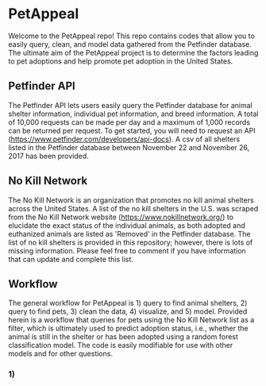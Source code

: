 # PetAppeal

Welcome to the PetAppeal repo! This repo contains codes that allow you to easily query, clean, and model data gathered from the Petfinder database. The ultimate aim of the PetAppeal project is to determine the factors leading to pet adoptions and help promote pet adoption in the United States. 

## Petfinder API
The Petfinder API lets users easily query the Petfinder database for animal shelter information, individual pet information, and breed information. A total of 10,000 requests can be made per day and a maximum of 1,000 records can be returned per request. To get started, you will need to request an API (https://www.petfinder.com/developers/api-docs). A csv of all shelters listed in the Petfinder database between November 22 and November 26, 2017 has been provided.

## No Kill Network
The No Kill Network is an organization that promotes no kill animal shelters across the United States. A list of the no kill shelters in the U.S. was scraped from the No Kill Network website (https://www.nokillnetwork.org/) to elucidate the exact status of the individual animals, as both adopted and euthanized animals are listed as 'Removed' in the Petfinder database. The list of no kill shelters is provided in this repository; however, there is lots of missing information. Please feel free to comment if you have information that can update and complete this list.

## Workflow
The general workflow for PetAppeal is 1) query to find animal shelters, 2) query to find pets, 3) clean the data, 4) visualize, and 5) model. Provided herein is a workflow that queries for pets using the No Kill Network list as a filter, which is ultimately used to predict adoption status, i.e., whether the animal is still in the shelter or has been adopted using a random forest classification model. The code is easily modifiable for use with other models and for other questions.

### 1) 
